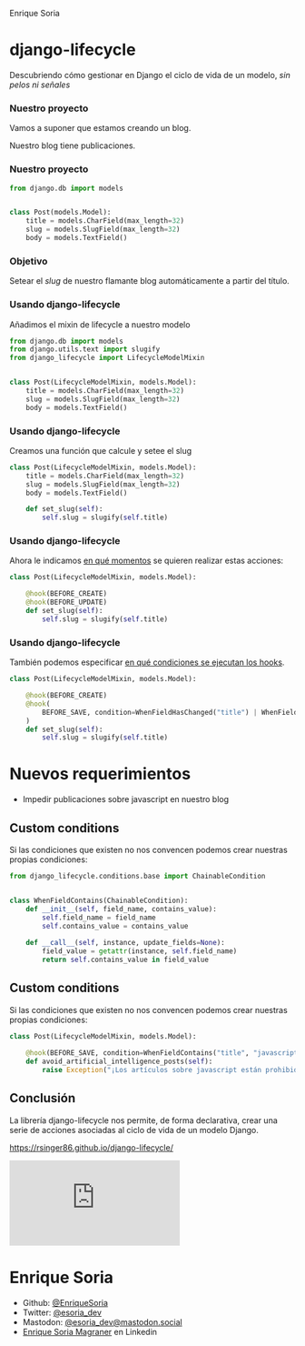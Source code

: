 [comment]: # (width: 1600)
[comment]: # (height: 900)
[comment]: # (THEME = white)
[comment]: # (CODE_THEME = routeros)


Enrique Soria

# django-lifecycle

Descubriendo cómo gestionar en Django el ciclo de vida de un modelo, _sin pelos ni señales_

[comment]: # (!!!)

### Nuestro proyecto

Vamos a suponer que estamos creando un blog.

Nuestro blog tiene publicaciones.

[comment]: # (!!! )

### Nuestro proyecto

```python [4-7]
from django.db import models


class Post(models.Model):
    title = models.CharField(max_length=32)
    slug = models.SlugField(max_length=32)
    body = models.TextField()
```

[comment]: # (!!!)

### Objetivo

Setear el _slug_ de nuestro flamante blog automáticamente a partir del título.


[comment]: # (!!!)

### Usando django-lifecycle

Añadimos el mixin de lifecycle a nuestro modelo

```python [3, 6]
from django.db import models
from django.utils.text import slugify
from django_lifecycle import LifecycleModelMixin


class Post(LifecycleModelMixin, models.Model):
    title = models.CharField(max_length=32)
    slug = models.SlugField(max_length=32)
    body = models.TextField()
```

[comment]: # (!!!)

### Usando django-lifecycle

Creamos una función que calcule y setee el slug

```python [6-7]
class Post(LifecycleModelMixin, models.Model):
    title = models.CharField(max_length=32)
    slug = models.SlugField(max_length=32)
    body = models.TextField()

    def set_slug(self):
        self.slug = slugify(self.title)
```


[comment]: # (!!!)

### Usando django-lifecycle

Ahora le indicamos [en qué momentos](https://rsinger86.github.io/django-lifecycle/hooks_and_conditions/#lifecycle-moments) se quieren realizar estas acciones:

```python [3-4]
class Post(LifecycleModelMixin, models.Model):

    @hook(BEFORE_CREATE)
    @hook(BEFORE_UPDATE)
    def set_slug(self):
        self.slug = slugify(self.title)
```

[comment]: # (!!!)

### Usando django-lifecycle

También podemos especificar [en qué condiciones se ejecutan los hooks](https://rsinger86.github.io/django-lifecycle/hooks_and_conditions/#conditions).

```python [3-6]
class Post(LifecycleModelMixin, models.Model):

    @hook(BEFORE_CREATE)
    @hook(
        BEFORE_SAVE, condition=WhenFieldHasChanged("title") | WhenFieldValueIs("slug", value=None)
    )
    def set_slug(self):
        self.slug = slugify(self.title)
```


[comment]: # (!!!)

# Nuevos requerimientos

 - Impedir publicaciones sobre javascript en nuestro blog

[comment]: # (!!!)

## Custom conditions

Si las condiciones que existen no nos convencen podemos crear nuestras propias condiciones:

```python [9-11]
from django_lifecycle.conditions.base import ChainableCondition


class WhenFieldContains(ChainableCondition):
    def __init__(self, field_name, contains_value):
        self.field_name = field_name
        self.contains_value = contains_value
    
    def __call__(self, instance, update_fields=None):
        field_value = getattr(instance, self.field_name)
        return self.contains_value in field_value
```

[comment]: # (!!!)

## Custom conditions

Si las condiciones que existen no nos convencen podemos crear nuestras propias condiciones:

```python [3]
class Post(LifecycleModelMixin, models.Model):
    
    @hook(BEFORE_SAVE, condition=WhenFieldContains("title", "javascript"))   
    def avoid_artificial_intelligence_posts(self):
        raise Exception("¡Los artículos sobre javascript están prohibidos en esta casa!")
```

[comment]: # (!!!)

## Conclusión

La librería django-lifecycle nos permite, de forma declarativa, crear una serie de acciones asociadas al
ciclo de vida de un modelo Django.

https://rsinger86.github.io/django-lifecycle/

![](https://www.codigos-qr.com/qr/php/qr_img.php?d=https%3A%2F%2Fgithub.com%2Frsinger86%2Fdjango-lifecycle&s=8&e=m)


[comment]: # (!!!)

# Enrique Soria

- Github: [@EnriqueSoria](https://github.com/EnriqueSoria)
- Twitter: [@esoria_dev](https://twitter.com/esoria_dev)
- Mastodon: [@esoria_dev@mastodon.social](https://mastodon.social/@esoria_dev)
- [Enrique Soria Magraner](https://www.linkedin.com/in/enriquesoriamagraner/) en Linkedin
